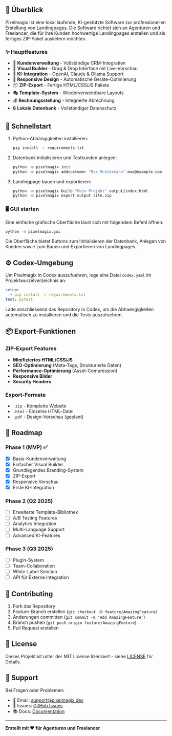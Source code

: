 ## 🎯 Überblick

Pixelmagix ist eine lokal laufende, KI-gestützte Software zur professionellen Erstellung von Landingpages. Die Software richtet sich an Agenturen und Freelancer, die für ihre Kunden hochwertige Landingpages erstellen und als fertiges ZIP-Paket ausliefern möchten.

### ✨ Hauptfeatures

- 🏢 **Kundenverwaltung** - Vollständige CRM-Integration
- 🎨 **Visual Builder** - Drag & Drop Interface mit Live-Vorschau
- 🤖 **KI-Integration** - OpenAI, Claude & Ollama Support
- 📱 **Responsive Design** - Automatische Geräte-Optimierung
- 📦 **ZIP-Export** - Fertige HTML/CSS/JS Pakete
- 🎭 **Template-System** - Wiederverwendbare Layouts
- 💰 **Rechnungsstellung** - Integrierte Abrechnung
- 🔒 **Lokale Datenbank** - Vollständiger Datenschutz

## 🚀 Schnellstart

1. Python-Abhängigkeiten installieren:
   ```bash
   pip install -r requirements.txt
   ```
2. Datenbank initialisieren und Testkunden anlegen:
   ```bash
   python -m pixelmagix init
   python -m pixelmagix addcustomer "Max Mustermann" max@example.com
   ```
3. Landingpage bauen und exportieren:
   ```bash
   python -m pixelmagix build "Mein Projekt" output/index.html
   python -m pixelmagix export output site.zip
   ```

### 🖥️ GUI starten

Eine einfache grafische Oberfläche lässt sich mit folgendem Befehl öffnen:

```bash
python -m pixelmagix.gui
```

Die Oberfläche bietet Buttons zum Initialisieren der Datenbank, Anlegen von
Kunden sowie zum Bauen und Exportieren von Landingpages.


## ⚙️ Codex-Umgebung

Um Pixelmagix in Codex auszufuehren, lege eine Datei `codex.yaml` im Projektwurzelverzeichnis an:

```yaml
setup:
  - pip install -r requirements.txt
test: pytest
```

Lade anschliessend das Repository in Codex, um die Abhaengigkeiten automatisch zu installieren und die Tests auszufuehren.



## 📦 Export-Funktionen

### ZIP-Export Features
- **Minifiziertes HTML/CSS/JS**
- **SEO-Optimierung** (Meta-Tags, Strukturierte Daten)
- **Performance-Optimierung** (Asset-Compression)
- **Responsive Bilder**
- **Security Headers**

### Export-Formate
- `.zip` - Komplette Website
- `.html` - Einzelne HTML-Datei  
- `.pdf` - Design-Vorschau (geplant)

## 🎯 Roadmap

### Phase 1 (MVP) ✅
- [x] Basis-Kundenverwaltung
- [x] Einfacher Visual Builder
- [x] Grundlegendes Branding-System
- [x] ZIP-Export
- [x] Responsive Vorschau
- [x] Erste KI-Integration

### Phase 2 (Q2 2025)
- [ ] Erweiterte Template-Bibliothek
- [ ] A/B Testing Features
- [ ] Analytics Integration
- [ ] Multi-Language Support
- [ ] Advanced KI-Features

### Phase 3 (Q3 2025)
- [ ] Plugin-System
- [ ] Team-Collaboration
- [ ] White-Label Solution
- [ ] API für Externe Integration

## 🤝 Contributing

1. Fork das Repository
2. Feature-Branch erstellen (`git checkout -b feature/AmazingFeature`)
3. Änderungen committen (`git commit -m 'Add AmazingFeature'`)
4. Branch pushen (`git push origin feature/AmazingFeature`)
5. Pull Request erstellen

## 📝 License

Dieses Projekt ist unter der MIT License lizensiert - siehe [LICENSE](LICENSE) für Details.

## 💬 Support

Bei Fragen oder Problemen:
- 📧 Email: support@pixelmagix.dev
- 🐛 Issues: [GitHub Issues](https://github.com/yourusername/pixelmagix/issues)
- 📚 Docs: [Documentation](https://docs.pixelmagix.dev)

---

**Erstellt mit ❤️ für Agenturen und Freelancer**